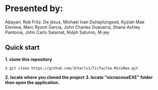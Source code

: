 # **Presented by:** 
Abayari, Rob Fritz.
De jesus, Michael Ivan 
Duhaylungsod, Kyziah Mae 
Elomina, Marc Ryzon 
Garcia, John Charles 
Guevarra, Shane Ashley 
Pantonia, John Carlo 
Salamat, Rolph 
Saturno, M-jey 
## Quick start 
**1. clone this repository** 
```console 
$ git clone https://github.com/JCharls1/TicTacToe-MiniMax.git
```
**2. locate where you cloned the project** 
**3. locate "nicnacnoeEXE" folder then open the application.**
